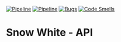 [![Pipeline](https://gitlab.com/4s1/snow-white-api/badges/main/pipeline.svg)](https://gitlab.com/4s1/snow-white-api/pipelines)
[![Pipeline](https://gitlab.com/4s1/snow-white-api/badges/main/coverage.svg)](https://gitlab.com/4s1/snow-white-api/commits/main)
[![Bugs](https://sonarcloud.io/api/project_badges/measure?project=snow-white-api&metric=bugs)](https://sonarcloud.io/summary/overall?id=snow-white-api)
[![Code Smells](https://sonarcloud.io/api/project_badges/measure?project=snow-white-api&metric=code_smells)](https://sonarcloud.io/summary/overall?id=snow-white-api)

# Snow White - API

